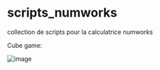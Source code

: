 # scripts_numworks
collection de scripts pour la calculatrice numworks


Cube game:

![image](https://user-images.githubusercontent.com/77466619/230950503-47fe22e2-b93a-473c-8bd5-84c8976cc8e3.png)
